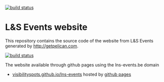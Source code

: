 [![build status](https://github.com/visibilityspots/lns-events/actions/workflows/main.yaml/badge.svg)](https://github.com/visibilityspots/lns-events/actions/workflows/main.yaml)

# L&S Events website

This repository contains the source code of the website from L&S Events generated by http://getpelican.com.

[![build status](https://github.com/visibilityspots/blog/actions/workflows/main.yaml/badge.svg)](https://github.com/visibilityspots/blog/actions/workflows/main.yaml)

The website available through github pages using the lns-events.be domain

* [visibilityspots.github.io/lns-events](https://visibilityspots.github.io/lns-events/) hosted by [github pages](https://pages.github.com/)

